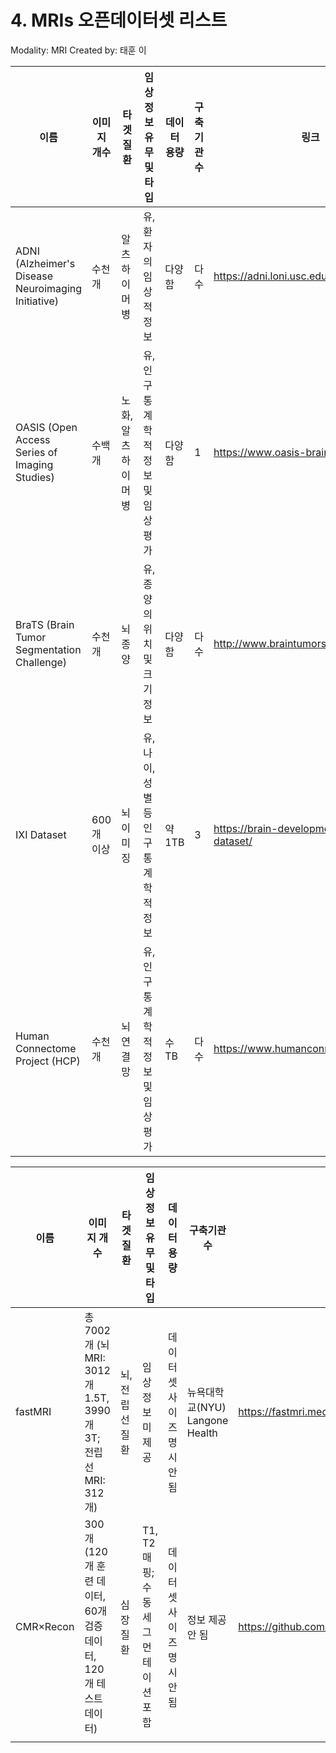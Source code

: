 # 4. MRIs 오픈데이터셋 리스트

Modality: MRI
Created by: 태훈 이

| 이름 | 이미지 개수 | 타겟 질환 | 임상정보 유무 및 타입 | 데이터 용량 | 구축기관 수 | 링크 | 출처 |
| --- | --- | --- | --- | --- | --- | --- | --- |
| ADNI (Alzheimer's Disease Neuroimaging Initiative) | 수천 개 | 알츠하이머병 | 유, 환자의 임상적 정보 | 다양함 | 다수 | https://adni.loni.usc.edu/ | ADNI |
| OASIS (Open Access Series of Imaging Studies) | 수백 개 | 노화, 알츠하이머병 | 유, 인구통계학적 정보 및 임상 평가 | 다양함 | 1 | https://www.oasis-brains.org/ | OASIS |
| BraTS (Brain Tumor Segmentation Challenge) | 수천 개 | 뇌종양 | 유, 종양의 위치 및 크기 정보 | 다양함 | 다수 | http://www.braintumorsegmentation.org/ | BraTS |
| IXI Dataset | 600개 이상 | 뇌 이미징 | 유, 나이, 성별 등 인구통계학적 정보 | 약 1TB | 3 | https://brain-development.org/ixi-dataset/ | Hammersmith Hospital, Guy's Hospital, Institute of Psychiatry London |
| Human Connectome Project (HCP) | 수천 개 | 뇌 연결망 | 유, 인구통계학적 정보 및 임상 평가 | 수TB | 다수 | https://www.humanconnectome.org/ | WU-Minn HCP Consortium |

| 이름 | 이미지 개수 | 타겟 질환 | 임상정보 유무 및 타입 | 데이터 용량 | 구축기관 수 | 링크 | 출처 |
| --- | --- | --- | --- | --- | --- | --- | --- |
| fastMRI | 총 7002개 (뇌 MRI: 3012개 1.5T, 3990개 3T; 전립선 MRI: 312개) | 뇌, 전립선 질환 | 임상정보 미제공 | 데이터셋 사이즈 명시 안 됨 | 뉴욕대학교(NYU) Langone Health | https://fastmri.med.nyu.edu/ | https://github.com/facebookresearch/fastMRI |
| CMR×Recon | 300개 (120개 훈련 데이터, 60개 검증 데이터, 120개 테스트 데이터) | 심장 질환 | T1, T2 매핑; 수동 세그먼테이션 포함 | 데이터셋 사이즈 명시 안 됨 | 정보 제공 안 됨 | https://github.com/CmrxRecon/CMRxRecon | https://ar5iv.org/abs/2309.10836 |
|  |  |  |  |  |  |  |  |